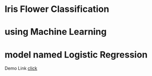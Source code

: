 # Iris Flower Classification

# using Machine Learning 

# model named Logistic Regression

Demo Link [click](https://iris-dataset-web-design.glitch.me/)
